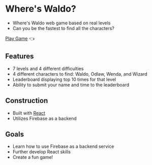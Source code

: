 # Where's Waldo?

- Where's Waldo web game based on real levels
- Can you be the fastest to find all the characters?

[Play Game](https://BabySparta.github.io/where-is-waldo/) :point_left:

## Features

- 7 levels and 4 different difficulties
- 4 different characters to find: Waldo, Odlaw, Wenda, and Wizard
- Leaderboard displaying top 10 times for that level
- Ability to submit your name and time to the leaderboard

## Construction

- Built with [React](https://reactjs.org/)
- Utilizes Firebase as a backend

## Goals

- Learn how to use Firebase as a backend service
- Further develop React skills
- Create a fun game!